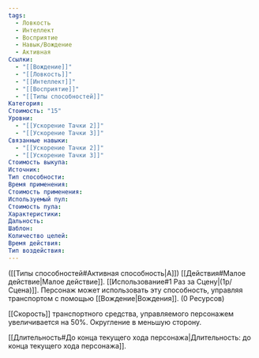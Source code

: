 ```yaml
---
tags:
  - Ловкость
  - Интеллект
  - Восприятие
  - Навык/Вождение
  - Активная
Ссылки:
  - "[[Вождение]]"
  - "[[Ловкость]]"
  - "[[Интеллект]]"
  - "[[Восприятие]]"
  - "[[Типы способностей]]"
Категория: 
Стоимость: "15"
Уровни:
  - "[[Ускорение Тачки 2]]"
  - "[[Ускорение Тачки 3]]"
Связанные навыки:
  - "[[Ускорение Тачки 2]]"
  - "[[Ускорение Тачки 3]]"
Стоимость выкупа:
Источник:
Тип способности:
Время применения:
Стоимость применения:
Используемый пул:
Стоимость пула:
Характеристики:
Дальность:
Шаблон:
Количество целей:
Время действия:
Тип воздействия:
---
```

([[Типы способностей#Активная способность|А]]) [[Действия#Малое действие|Малое действие]]. [[Использование#1 Раз за Сцену|(1р/Сцена)]]. Персонаж может использовать эту способность, управляя транспортом с помощью [[Вождение|Вождения]]. (0 Ресурсов)

[[Скорость]] транспортного средства, управляемого персонажем увеличивается на 50%. Округление в меньшую сторону. 

[[Длительность#До конца текущего хода персонажа|Длительность: до конца текущего хода персонажа]].
